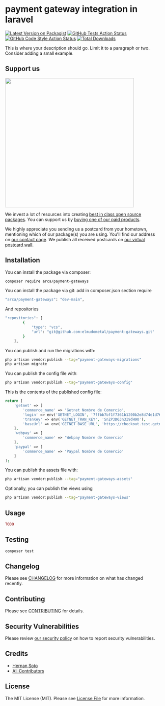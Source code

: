 # payment gateway integration in laravel

[![Latest Version on Packagist](https://img.shields.io/packagist/v/arca/payment-gateways.svg?style=flat-square)](https://repositorios.arca.cl/payment-gateways/)
[![GitHub Tests Action Status](https://img.shields.io/github/actions/workflow/status/arca/payment-gateways/run-tests.yml?branch=main&label=tests&style=flat-square)](https://github.com/elmudometal/payment-gateways/actions?query=workflow%3Arun-tests+branch%3Amain)
[![GitHub Code Style Action Status](https://img.shields.io/github/actions/workflow/status/arca/payment-gateways/fix-php-code-style-issues.yml?branch=main&label=code%20style&style=flat-square)](https://github.com/elmudometal/payment-gateways/actions?query=workflow%3A"Fix+PHP+code+style+issues"+branch%3Amain)
[![Total Downloads](https://img.shields.io/packagist/dt/arca/payment-gateways.svg?style=flat-square)](https://repositorios.arca.cl/payment-gateways/)

This is where your description should go. Limit it to a paragraph or two. Consider adding a small example.

## Support us

[<img src="https://github-ads.s3.eu-central-1.amazonaws.com/payment-gateways.jpg?t=1" width="419px" />](https://spatie.be/github-ad-click/payment-gateways)

We invest a lot of resources into creating [best in class open source packages](https://spatie.be/open-source). You can support us by [buying one of our paid products](https://spatie.be/open-source/support-us).

We highly appreciate you sending us a postcard from your hometown, mentioning which of our package(s) you are using. You'll find our address on [our contact page](https://spatie.be/about-us). We publish all received postcards on [our virtual postcard wall](https://spatie.be/open-source/postcards).

## Installation

You can install the package via composer:

```bash
composer require arca/payment-gateways
```

You can install the package via git:
add in composer.json section require
```bash
"arca/payment-gateways": "dev-main",
```
And repositories
```bash
"repositories": [
        {
            "type": "vcs",
            "url": "git@github.com:elmudometal/payment-gateways.git"
        }
    ],
```

You can publish and run the migrations with:

```bash
php artisan vendor:publish --tag="payment-gateways-migrations"
php artisan migrate
```

You can publish the config file with:

```bash
php artisan vendor:publish --tag="payment-gateways-config"
```

This is the contents of the published config file:

```php
return [
    'getnet' => [
        'commerce_name' => 'Getnet Nombre de Comercio',
        'login' => env('GETNET_LOGIN', '7ffbb7bf1f7361b1200b2e8d74e1d76f'),
        'tranKey' => env('GETNET_TRAN_KEY', 'SnZP3D63n3I9dH9O'),
        'baseUrl' => env('GETNET_BASE_URL', 'https://checkout.test.getnet.cl'),
    ],
    'webpay' => [
        'commerce_name' => 'Webpay Nombre de Comercio'
    ],
    'paypal' => [
        'commerce_name' => 'Paypal Nombre de Comercio'
    ]
];
```

You can publish the assets file with:

```bash
php artisan vendor:publish --tag="payment-gateways-assets"
```

Optionally, you can publish the views using

```bash
php artisan vendor:publish --tag="payment-gateways-views"
```

## Usage

```php
TODO
```

## Testing

```bash
composer test
```

## Changelog

Please see [CHANGELOG](CHANGELOG.md) for more information on what has changed recently.

## Contributing

Please see [CONTRIBUTING](CONTRIBUTING.md) for details.

## Security Vulnerabilities

Please review [our security policy](../../security/policy) on how to report security vulnerabilities.

## Credits

- [Hernan Soto](https://github.com/elmudometal)
- [All Contributors](../../contributors)

## License

The MIT License (MIT). Please see [License File](LICENSE.md) for more information.
